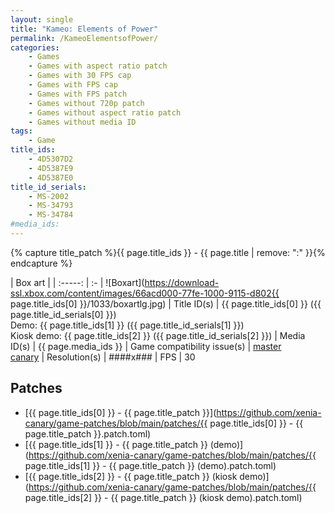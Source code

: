 ```yaml
---
layout: single
title: "Kameo: Elements of Power"
permalink: /KameoElementsofPower/
categories:
    - Games
    - Games with aspect ratio patch
    - Games with 30 FPS cap
    - Games with FPS cap
    - Games with FPS patch
    - Games without 720p patch
    - Games without aspect ratio patch
    - Games without media ID
tags:
    - Game
title_ids:
    - 4D5307D2
    - 4D5387E9
    - 4D5387E0
title_id_serials:
    - MS-2002
    - MS-34793
    - MS-34784
#media_ids:
---
```

{% capture title_patch %}{{ page.title_ids }} - {{ page.title | remove: ":" }}{% endcapture %}

| Box art                     |
| :-----:                     | :-
| ![Boxart](https://download-ssl.xbox.com/content/images/66acd000-77fe-1000-9115-d802{{ page.title_ids[0] }}/1033/boxartlg.jpg)
| Title ID(s)                 | {{ page.title_ids[0] }} ({{ page.title_id_serials[0] }})<br>Demo: {{ page.title_ids[1] }} ({{ page.title_id_serials[1] }})<br>Kiosk demo: {{ page.title_ids[2] }} ({{ page.title_id_serials[2] }})
| Media ID(s)                 | {{ page.media_ids }}
| Game compatibility issue(s) | [master](https://github.com/xenia-project/game-compatibility/issues/173)<br>[canary](https://github.com/xenia-canary/game-compatibility/issues/50)
| Resolution(s)               | ####x###
| FPS                         | 30

## Patches
* [{{ page.title_ids[0] }} - {{ page.title_patch }}](https://github.com/xenia-canary/game-patches/blob/main/patches/{{ page.title_ids[0] }} - {{ page.title_patch }}.patch.toml)
* [{{ page.title_ids[1] }} - {{ page.title_patch }} (demo)](https://github.com/xenia-canary/game-patches/blob/main/patches/{{ page.title_ids[1] }} - {{ page.title_patch }} (demo).patch.toml)
* [{{ page.title_ids[2] }} - {{ page.title_patch }} (kiosk demo)](https://github.com/xenia-canary/game-patches/blob/main/patches/{{ page.title_ids[2] }} - {{ page.title_patch }} (kiosk demo).patch.toml)
